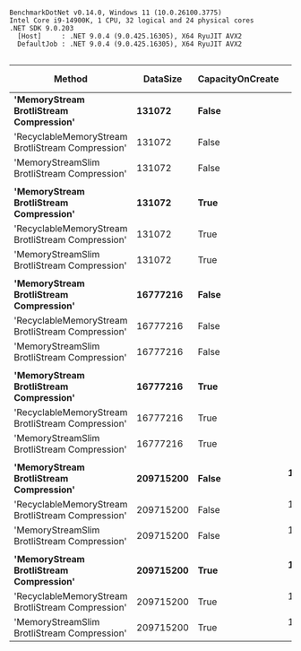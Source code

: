 ```

BenchmarkDotNet v0.14.0, Windows 11 (10.0.26100.3775)
Intel Core i9-14900K, 1 CPU, 32 logical and 24 physical cores
.NET SDK 9.0.203
  [Host]     : .NET 9.0.4 (9.0.425.16305), X64 RyuJIT AVX2
  DefaultJob : .NET 9.0.4 (9.0.425.16305), X64 RyuJIT AVX2


```
| Method                                            | DataSize  | CapacityOnCreate | Mean           | Error        | StdDev       | Ratio | RatioSD | Gen0      | Gen1      | Gen2      | Allocated     | Alloc Ratio |
|-------------------------------------------------- |---------- |----------------- |---------------:|-------------:|-------------:|------:|--------:|----------:|----------:|----------:|--------------:|------------:|
| **&#39;MemoryStream BrotliStream Compression&#39;**           | **131072**    | **False**            |     **1,265.1 μs** |     **16.01 μs** |     **14.19 μs** |  **1.00** |    **0.02** |  **623.0469** |  **623.0469** |  **623.0469** |    **2241.79 KB** |       **1.000** |
| &#39;RecyclableMemoryStream BrotliStream Compression&#39; | 131072    | False            |       797.4 μs |      7.18 μs |      6.72 μs |  0.63 |    0.01 |         - |         - |         - |       2.11 KB |       0.001 |
| &#39;MemoryStreamSlim BrotliStream Compression&#39;       | 131072    | False            |       804.5 μs |      2.77 μs |      2.59 μs |  0.64 |    0.01 |         - |         - |         - |       2.07 KB |       0.001 |
|                                                   |           |                  |                |              |              |       |         |           |           |           |               |             |
| **&#39;MemoryStream BrotliStream Compression&#39;**           | **131072**    | **True**             |     **1,166.3 μs** |      **6.63 μs** |      **6.20 μs** |  **1.00** |    **0.01** |  **623.0469** |  **623.0469** |  **623.0469** |    **1921.67 KB** |       **1.000** |
| &#39;RecyclableMemoryStream BrotliStream Compression&#39; | 131072    | True             |       788.5 μs |      7.57 μs |      7.08 μs |  0.68 |    0.01 |         - |         - |         - |       2.11 KB |       0.001 |
| &#39;MemoryStreamSlim BrotliStream Compression&#39;       | 131072    | True             |       784.9 μs |      2.72 μs |      2.54 μs |  0.67 |    0.00 |         - |         - |         - |       2.07 KB |       0.001 |
|                                                   |           |                  |                |              |              |       |         |           |           |           |               |             |
| **&#39;MemoryStream BrotliStream Compression&#39;**           | **16777216**  | **False**            |   **160,363.5 μs** |  **3,118.43 μs** |  **5,123.67 μs** |  **1.00** |    **0.04** | **4666.6667** | **4666.6667** | **4666.6667** |  **327365.88 KB** |       **1.000** |
| &#39;RecyclableMemoryStream BrotliStream Compression&#39; | 16777216  | False            |   122,424.4 μs |  1,118.25 μs |    991.30 μs |  0.76 |    0.02 |         - |         - |         - |     364.39 KB |       0.001 |
| &#39;MemoryStreamSlim BrotliStream Compression&#39;       | 16777216  | False            |   123,307.7 μs |  1,845.81 μs |  1,636.26 μs |  0.77 |    0.03 |         - |         - |         - |       2.23 KB |       0.000 |
|                                                   |           |                  |                |              |              |       |         |           |           |           |               |             |
| **&#39;MemoryStream BrotliStream Compression&#39;**           | **16777216**  | **True**             |   **144,735.8 μs** |  **1,935.22 μs** |  **1,510.89 μs** |  **1.00** |    **0.01** | **4750.0000** | **4750.0000** | **4750.0000** |  **245767.18 KB** |       **1.000** |
| &#39;RecyclableMemoryStream BrotliStream Compression&#39; | 16777216  | True             |   123,696.0 μs |  2,400.16 μs |  2,245.11 μs |  0.85 |    0.02 |         - |         - |         - |      27.04 KB |       0.000 |
| &#39;MemoryStreamSlim BrotliStream Compression&#39;       | 16777216  | True             |   122,721.4 μs |  1,680.01 μs |  1,489.28 μs |  0.85 |    0.01 |         - |         - |         - |        2.3 KB |       0.000 |
|                                                   |           |                  |                |              |              |       |         |           |           |           |               |             |
| **&#39;MemoryStream BrotliStream Compression&#39;**           | **209715200** | **False**            | **1,657,996.1 μs** | **17,018.54 μs** | **15,919.15 μs** |  **1.00** |    **0.01** | **3000.0000** | **3000.0000** | **3000.0000** | **2621125.72 KB** |       **1.000** |
| &#39;RecyclableMemoryStream BrotliStream Compression&#39; | 209715200 | False            | 1,412,500.9 μs | 25,484.85 μs | 23,838.54 μs |  0.85 |    0.02 | 2000.0000 |         - |         - |   50534.08 KB |       0.019 |
| &#39;MemoryStreamSlim BrotliStream Compression&#39;       | 209715200 | False            | 1,394,513.0 μs | 11,134.35 μs |  9,297.68 μs |  0.84 |    0.01 |         - |         - |         - |          3 KB |       0.000 |
|                                                   |           |                  |                |              |              |       |         |           |           |           |               |             |
| **&#39;MemoryStream BrotliStream Compression&#39;**           | **209715200** | **True**             | **1,623,939.0 μs** | **18,348.17 μs** | **17,162.89 μs** |  **1.00** |    **0.01** | **1000.0000** | **1000.0000** | **1000.0000** | **3072002.65 KB** |       **1.000** |
| &#39;RecyclableMemoryStream BrotliStream Compression&#39; | 209715200 | True             | 1,393,359.5 μs | 17,534.00 μs | 15,543.43 μs |  0.86 |    0.01 |         - |         - |         - |     315.02 KB |       0.000 |
| &#39;MemoryStreamSlim BrotliStream Compression&#39;       | 209715200 | True             | 1,390,654.6 μs | 15,145.63 μs | 14,167.23 μs |  0.86 |    0.01 |         - |         - |         - |       2.72 KB |       0.000 |
